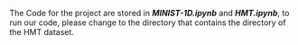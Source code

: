
The Code for the project are stored in ***MINIST-1D.ipynb*** and ***HMT.ipynb***, to run our code, please change to the directory that contains the directory of the HMT dataset.


